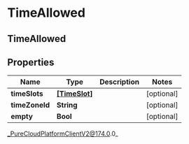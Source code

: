 # TimeAllowed

## TimeAllowed

## Properties

|Name | Type | Description | Notes|
|------------ | ------------- | ------------- | -------------|
| **timeSlots** | [**[TimeSlot]**]([TimeSlot]) |  | [optional] |
| **timeZoneId** | **String** |  | [optional] |
| **empty** | **Bool** |  | [optional] |



_PureCloudPlatformClientV2@174.0.0_
